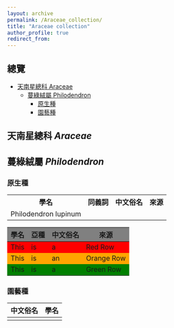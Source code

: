 ```yaml
---
layout: archive
permalink: /Araceae_collection/
title: "Araceae collection"
author_profile: true
redirect_from:
---
```


## 總覽

- [天南星總科 Araceae](#Araceae)
  - [蔓綠絨屬 Philodendron](#Philodendron)
    - [原生種](#OriginPhilodendron)
    - [園藝種](#GardenPhilodendron)

<a name="Araceae"></a>

## 天南星總科 *Araceae*

<a name="Philodendron"></a>

## 蔓綠絨屬 *Philodendron*

<a name="OriginPhilodendron"></a>

### 原生種

<table><tbody>
<tr>
<th>學名</th><th>同義詞</th><th>中文俗名</th><th>來源</th>
</tr>
<tr>
<td>Philodendron lupinum</td>
</tr>
</table>

<style>
    .heatMap {
        text-align: center;
    }
    .heatMap th {
        background: grey;
        word-wrap: break-word;
        text-align: center;
    }
    .heatMap tr:nth-child(1) { background: red; }
    .heatMap tr:nth-child(2) { background: orange; }
    .heatMap tr:nth-child(3) { background: green; }
</style>

<div class="heatMap">

| 學名 |亞種|中文俗名|來源|
| -- | -- | -- | -- |
| This | is | a | Red Row |
| This | is | an | Orange Row |
| This | is | a | Green Row |

</div>

<a name="GardenPhilodendron"></a>

### 園藝種

|中文俗名|學名|
|:-:|:-:|
|||
